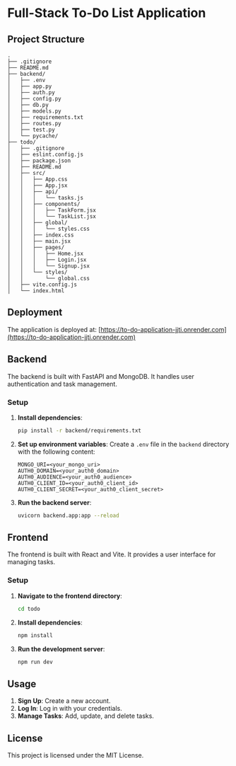 # Full-Stack To-Do List Application

## Project Structure
```
.
├── .gitignore
├── README.md
├── backend/
│   ├── .env
│   ├── app.py
│   ├── auth.py
│   ├── config.py
│   ├── db.py
│   ├── models.py
│   ├── requirements.txt
│   ├── routes.py
│   ├── test.py
│   └── pycache/
├── todo/
│   ├── .gitignore
│   ├── eslint.config.js
│   ├── package.json
│   ├── README.md
│   ├── src/
│   │   ├── App.css
│   │   ├── App.jsx
│   │   ├── api/
│   │   │   └── tasks.js
│   │   ├── components/
│   │   │   ├── TaskForm.jsx
│   │   │   └── TaskList.jsx
│   │   ├── global/
│   │   │   └── styles.css
│   │   ├── index.css
│   │   ├── main.jsx
│   │   ├── pages/
│   │   │   ├── Home.jsx
│   │   │   ├── Login.jsx
│   │   │   └── Signup.jsx
│   │   └── styles/
│   │       └── global.css
│   ├── vite.config.js
│   └── index.html
```

## Deployment
The application is deployed at: [https://to-do-application-jjti.onrender.com](https://to-do-application-jjti.onrender.com)

## Backend
The backend is built with FastAPI and MongoDB. It handles user authentication and task management.

### Setup

1. **Install dependencies**:
    ```sh
    pip install -r backend/requirements.txt
    ```

2. **Set up environment variables**:
    Create a `.env` file in the `backend` directory with the following content:
    ```env
    MONGO_URI=<your_mongo_uri>
    AUTH0_DOMAIN=<your_auth0_domain>
    AUTH0_AUDIENCE=<your_auth0_audience>
    AUTH0_CLIENT_ID=<your_auth0_client_id>
    AUTH0_CLIENT_SECRET=<your_auth0_client_secret>
    ```

3. **Run the backend server**:
    ```sh
    uvicorn backend.app:app --reload
    ```

## Frontend
The frontend is built with React and Vite. It provides a user interface for managing tasks.

### Setup

1. **Navigate to the frontend directory**:
    ```sh
    cd todo
    ```

2. **Install dependencies**:
    ```sh
    npm install
    ```

3. **Run the development server**:
    ```sh
    npm run dev
    ```

## Usage
1. **Sign Up**: Create a new account.
2. **Log In**: Log in with your credentials.
3. **Manage Tasks**: Add, update, and delete tasks.

## License
This project is licensed under the MIT License.

